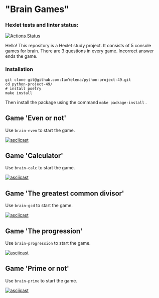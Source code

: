 # "Brain Games"

### Hexlet tests and linter status:
[![Actions Status](https://github.com/IamYelena/python-project-49/workflows/hexlet-check/badge.svg)](https://github.com/IamYelena/python-project-49/actions)

Hello! This repository is a Hexlet study project. It consists of 5 console games for brain. There are 3 questions in every game. Incorrect answer ends the game.

### Installation

```
git clone git@github.com:IamYelena/python-project-49.git
cd python-project-49/
# install poetry
make install
```

Then install the package using the command `make package-install` . 

## Game 'Even or not'

Use `brain-even` to start the game.

[![asciicast](https://asciinema.org/a/583229.svg)](https://asciinema.org/a/583229)

## Game 'Calculator'

Use `brain-calc` to start the game.

[![asciicast](https://asciinema.org/a/584397.svg)](https://asciinema.org/a/584397)

## Game 'The greatest common divisor'

Use `brain-gcd` to start the game.

[![asciicast](https://asciinema.org/a/584673.svg)](https://asciinema.org/a/584673)

## Game 'The progression'

Use ```brain-progression``` to start the game.

[![asciicast](https://asciinema.org/a/584880.svg)](https://asciinema.org/a/584880)

## Game 'Prime or not'

Use ```brain-prime``` to start the game.

[![asciicast](https://asciinema.org/a/585223.svg)](https://asciinema.org/a/585223)